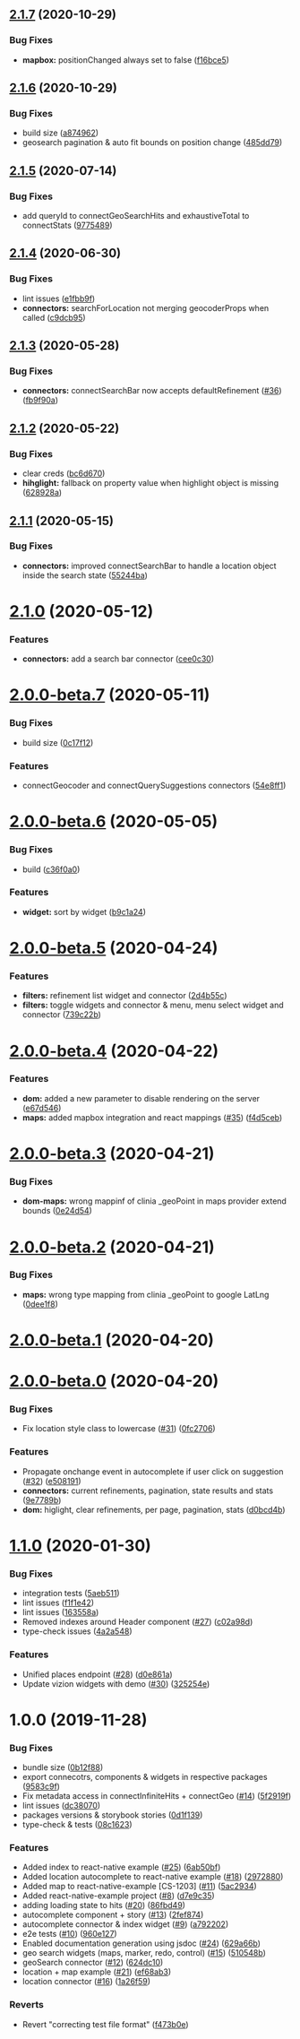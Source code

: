 ## [2.1.7](https://github.com/clinia/react-vision/compare/v2.1.6...v2.1.7) (2020-10-29)


### Bug Fixes

* **mapbox:** positionChanged always set to false ([f16bce5](https://github.com/clinia/react-vision/commit/f16bce56f880cfb14783de6bef0f97ed30fe9a82))



## [2.1.6](https://github.com/clinia/react-vision/compare/v2.1.5...v2.1.6) (2020-10-29)


### Bug Fixes

* build size ([a874962](https://github.com/clinia/react-vision/commit/a8749627af3fd3e8e39a4b7e6519c38fe0ed1581))
* geosearch pagination & auto fit bounds on position change ([485dd79](https://github.com/clinia/react-vision/commit/485dd790ecbb9e2c1ad5c16e7b1dcfe3c34932e9))



## [2.1.5](https://github.com/clinia/react-vision/compare/v2.1.4...v2.1.5) (2020-07-14)


### Bug Fixes

* add queryId to connectGeoSearchHits and exhaustiveTotal to connectStats ([9775489](https://github.com/clinia/react-vision/commit/97754895aadcffa5bad732c4c4bdebf8539412af))



## [2.1.4](https://github.com/clinia/react-vision/compare/v2.1.3...v2.1.4) (2020-06-30)


### Bug Fixes

* lint issues ([e1fbb9f](https://github.com/clinia/react-vision/commit/e1fbb9f89378b972afc1e5dc84ee5685d8ccd0ed))
* **connectors:** searchForLocation not merging geocoderProps when called ([c9dcb95](https://github.com/clinia/react-vision/commit/c9dcb95f32cae6420d7f8fe45e9b326d0943a4f5))



## [2.1.3](https://github.com/clinia/react-vision/compare/v2.1.2...v2.1.3) (2020-05-28)


### Bug Fixes

* **connectors:** connectSearchBar now accepts defaultRefinement ([#36](https://github.com/clinia/react-vision/issues/36)) ([fb9f90a](https://github.com/clinia/react-vision/commit/fb9f90addd6eb079f88df59ab3f8af58f52c4a34))



## [2.1.2](https://github.com/clinia/react-vision/compare/v2.1.1...v2.1.2) (2020-05-22)


### Bug Fixes

* clear creds ([bc6d670](https://github.com/clinia/react-vision/commit/bc6d670d043c46d067493a00d866002e1d616ccf))
* **hihglight:** fallback on property value when highlight object is missing ([628928a](https://github.com/clinia/react-vision/commit/628928aed54f368d08ab4ed11347ed6e5d50347a))



## [2.1.1](https://github.com/clinia/react-vision/compare/v2.1.0...v2.1.1) (2020-05-15)


### Bug Fixes

* **connectors:** improved connectSearchBar to handle a location object inside the search state ([55244ba](https://github.com/clinia/react-vision/commit/55244ba9c3670f567ed31749766f15f30e6246c5))



# [2.1.0](https://github.com/clinia/react-vision/compare/v2.0.0-beta.7...v2.1.0) (2020-05-12)


### Features

* **connectors:** add a search bar connector ([cee0c30](https://github.com/clinia/react-vision/commit/cee0c301eb0cc76a0dfdca193c8e668aeeaaf341))



# [2.0.0-beta.7](https://github.com/clinia/react-vision/compare/v2.0.0-beta.6...v2.0.0-beta.7) (2020-05-11)


### Bug Fixes

* build size ([0c17f12](https://github.com/clinia/react-vision/commit/0c17f122583b8902c84e9c005e95ab070d3a317b))


### Features

* connectGeocoder and connectQuerySuggestions connectors ([54e8ff1](https://github.com/clinia/react-vision/commit/54e8ff13c742f3f19ac87bba8c3b947321f9666b))



# [2.0.0-beta.6](https://github.com/clinia/react-vision/compare/v2.0.0-beta.5...v2.0.0-beta.6) (2020-05-05)


### Bug Fixes

* build ([c36f0a0](https://github.com/clinia/react-vision/commit/c36f0a0d55ca728d78b232b79386bc0495f554d0))


### Features

* **widget:** sort by widget ([b9c1a24](https://github.com/clinia/react-vision/commit/b9c1a243f3f5b6b689c5f7e591cd9381e93cee57))



# [2.0.0-beta.5](https://github.com/clinia/react-vision/compare/v2.0.0-beta.4...v2.0.0-beta.5) (2020-04-24)


### Features

* **filters:** refinement list widget and connector ([2d4b55c](https://github.com/clinia/react-vision/commit/2d4b55cd8e1cb528537d91efa93f1e7097957e67))
* **filters:** toggle widgets and connector & menu, menu select widget and connector ([739c22b](https://github.com/clinia/react-vision/commit/739c22b9064337256989d5334a77c630e6e3baeb))



# [2.0.0-beta.4](https://github.com/clinia/react-vision/compare/v2.0.0-beta.3...v2.0.0-beta.4) (2020-04-22)


### Features

* **dom:** added a new parameter to disable rendering on the server ([e67d546](https://github.com/clinia/react-vision/commit/e67d546072bb879a85cfa8ca37b20fbcdb45b3db))
* **maps:** added mapbox integration and react mappings ([#35](https://github.com/clinia/react-vision/issues/35)) ([f4d5ceb](https://github.com/clinia/react-vision/commit/f4d5ceb204c03786291a726eba7d254ed798ee40))



# [2.0.0-beta.3](https://github.com/clinia/react-vision/compare/v2.0.0-beta.2...v2.0.0-beta.3) (2020-04-21)


### Bug Fixes

* **dom-maps:** wrong mappinf of clinia _geoPoint in maps provider extend bounds ([0e24d54](https://github.com/clinia/react-vision/commit/0e24d54b2d19fd6b3c86879342ef1776179c5f15))



# [2.0.0-beta.2](https://github.com/clinia/react-vision/compare/v2.0.0-beta.1...v2.0.0-beta.2) (2020-04-21)


### Bug Fixes

* **maps:** wrong type mapping from clinia _geoPoint to google LatLng ([0dee1f8](https://github.com/clinia/react-vision/commit/0dee1f87b24ce2c10f19fb62f9ccbbf343dfd6e9))



# [2.0.0-beta.1](https://github.com/clinia/react-vision/compare/v2.0.0-beta.0...v2.0.0-beta.1) (2020-04-20)



# [2.0.0-beta.0](https://github.com/clinia/react-vision/compare/v1.1.0...v2.0.0-beta.0) (2020-04-20)


### Bug Fixes

* Fix location style class to lowercase ([#31](https://github.com/clinia/react-vision/issues/31)) ([0fc2706](https://github.com/clinia/react-vision/commit/0fc270691cac90afc98372444c513555fda2e191))


### Features

* Propagate onchange event in autocomplete if user click on suggestion ([#32](https://github.com/clinia/react-vision/issues/32)) ([e508191](https://github.com/clinia/react-vision/commit/e508191a1890516aec2493ced777ef5c3216f309))
* **connectors:** current refinements, pagination, state results and stats ([9e7789b](https://github.com/clinia/react-vision/commit/9e7789bd5588a84bdd0a27207ad094ad2ca3dbb1))
* **dom:** higlight, clear refinements, per page, pagination, stats ([d0bcd4b](https://github.com/clinia/react-vision/commit/d0bcd4bb9aa905604870a0d4e1dce724fab314a1))



# [1.1.0](https://github.com/clinia/react-vizion/compare/v1.0.0...v1.1.0) (2020-01-30)


### Bug Fixes

* integration tests ([5aeb511](https://github.com/clinia/react-vizion/commit/5aeb5118dabde0224451d6ca6defee4be4f08efc))
* lint issues ([f1f1e42](https://github.com/clinia/react-vizion/commit/f1f1e425103657df8c8294030a7665fbcee84763))
* lint issues ([163558a](https://github.com/clinia/react-vizion/commit/163558af731e4d0c9271e90dd4e342aa336d3b73))
* Removed indexes around Header component ([#27](https://github.com/clinia/react-vizion/issues/27)) ([c02a98d](https://github.com/clinia/react-vizion/commit/c02a98d9267668e309255c62a7db60fbb1c3fbe9))
* type-check issues ([4a2a548](https://github.com/clinia/react-vizion/commit/4a2a548a73fef11f80e8b3fdd06046ab4fbfaa70))


### Features

* Unified places endpoint ([#28](https://github.com/clinia/react-vizion/issues/28)) ([d0e861a](https://github.com/clinia/react-vizion/commit/d0e861ae02ae7e752a02b5ae91eaa9be54da603a))
* Update vizion widgets with demo ([#30](https://github.com/clinia/react-vizion/issues/30)) ([325254e](https://github.com/clinia/react-vizion/commit/325254eca5e379630fb4372c0adb1ada30947a6b))



# 1.0.0 (2019-11-28)


### Bug Fixes

* bundle size ([0b12f88](https://github.com/clinia/react-vizion/commit/0b12f8861e3b902690d2713b1d442e3578357e17))
* export connecotrs, components & widgets in respective packages ([9583c9f](https://github.com/clinia/react-vizion/commit/9583c9fd03bd04aff04c008a24799a92d4a62832))
* Fix metadata access in connectInfiniteHits + connectGeo ([#14](https://github.com/clinia/react-vizion/issues/14)) ([5f2919f](https://github.com/clinia/react-vizion/commit/5f2919fe2b21d53e0b886d8cad8ef421866df45b))
* lint issues ([dc38070](https://github.com/clinia/react-vizion/commit/dc38070a6771ad859aae970b89763029c27d0ad1))
* packages versions & storybook stories ([0d1f139](https://github.com/clinia/react-vizion/commit/0d1f13966674b6a916d5888edf746e13ee66a20e))
* type-check & tests ([08c1623](https://github.com/clinia/react-vizion/commit/08c1623c860f8748c158f36e5087bc03718d3b5e))


### Features

* Added index to react-native example ([#25](https://github.com/clinia/react-vizion/issues/25)) ([6ab50bf](https://github.com/clinia/react-vizion/commit/6ab50bf43ab3a1a728a551674b0c30078c6a1c32))
* Added location autocomplete to react-native example ([#18](https://github.com/clinia/react-vizion/issues/18)) ([2972880](https://github.com/clinia/react-vizion/commit/2972880697843edf59a25260f16e4ea2d1766424))
* Added map to react-native-example [CS-1203] ([#11](https://github.com/clinia/react-vizion/issues/11)) ([5ac2934](https://github.com/clinia/react-vizion/commit/5ac293429e55bef251fc679eaa14c4ef5ebe98aa))
* Added react-native-example project ([#8](https://github.com/clinia/react-vizion/issues/8)) ([d7e9c35](https://github.com/clinia/react-vizion/commit/d7e9c3558bf14a9bcc8c759de7588f240245e7bf))
* adding loading state to hits ([#20](https://github.com/clinia/react-vizion/issues/20)) ([86fbd49](https://github.com/clinia/react-vizion/commit/86fbd49a5cd476b2a3ad4cd4e6ff42ebfc651a8c))
* autocomplete component + story ([#13](https://github.com/clinia/react-vizion/issues/13)) ([2fef874](https://github.com/clinia/react-vizion/commit/2fef874fc9f55ed54de7c62a6322982d7bef5652))
* autocomplete connector & index widget ([#9](https://github.com/clinia/react-vizion/issues/9)) ([a792202](https://github.com/clinia/react-vizion/commit/a792202b62666155d5a21ed3a954509ab2f900a6))
* e2e tests ([#10](https://github.com/clinia/react-vizion/issues/10)) ([960e127](https://github.com/clinia/react-vizion/commit/960e12789b82ef6f0aa3bff29d677477ba3bf849))
* Enabled documentation generation using jsdoc ([#24](https://github.com/clinia/react-vizion/issues/24)) ([629a66b](https://github.com/clinia/react-vizion/commit/629a66bac2763154ede984064cf882ce904c6865))
* geo search widgets (maps, marker, redo, control) ([#15](https://github.com/clinia/react-vizion/issues/15)) ([510548b](https://github.com/clinia/react-vizion/commit/510548b78e2b5722542af4585faabe05a8301d8e))
* geoSearch connector ([#12](https://github.com/clinia/react-vizion/issues/12)) ([624dc10](https://github.com/clinia/react-vizion/commit/624dc104c001369cf2742e5e3f532640fe961ce6))
* location + map example ([#21](https://github.com/clinia/react-vizion/issues/21)) ([ef68ab3](https://github.com/clinia/react-vizion/commit/ef68ab33f26186d7e96f3d1922027cf4166fa0fc))
* location connector ([#16](https://github.com/clinia/react-vizion/issues/16)) ([1a26f59](https://github.com/clinia/react-vizion/commit/1a26f5933a47af43ca9230cf5144787a10243ab7))


### Reverts

* Revert "correcting test file format" ([f473b0e](https://github.com/clinia/react-vizion/commit/f473b0edd30d2248528435c067c41780a6f26ff5))




